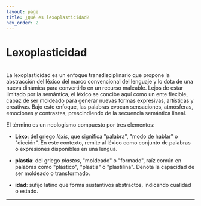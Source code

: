```yaml
---
layout: page
title: ¿Qué es lexoplasticidad?
nav_order: 2
---
```

# Lexoplasticidad
<br>
La lexoplasticidad es un enfoque transdisciplinario que propone la abstracción del léxico del marco convencional del lenguaje y lo dota de una nueva dinámica para convertirlo en un recurso maleable. Lejos de estar limitado por la semántica, el léxico se concibe aquí como un ente flexible, capaz de ser moldeado para generar nuevas formas expresivas, artísticas y creativas. Bajo este enfoque, las palabras evocan sensaciones, atmósferas, emociones y contrastes, prescindiendo de la secuencia semántica lineal.

El término es un neologismo compuesto por tres elementos:

- **Léxo**: del griego _léxis_, que significa "palabra", "modo de hablar" o "dicción". En este contexto, remite al léxico como conjunto de palabras o expresiones disponibles en una lengua.
    
- **plastia**: del griego _plastos_, "moldeado" o "formado", raíz común en palabras como "plástico", "plastia" o "plastilina". Denota la capacidad de ser moldeado o transformado.
    
- **idad**: sufijo latino que forma sustantivos abstractos, indicando cualidad o estado.
    


---

